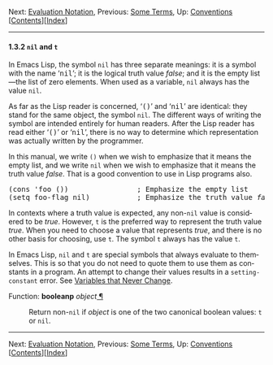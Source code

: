 <!DOCTYPE html>
<!-- saved from url=(0072)https://www.gnu.org/software/emacs/manual/html_node/elisp/nil-and-t.html -->
<html><!-- Created by GNU Texinfo 7.0.3, https://www.gnu.org/software/texinfo/ --><head><meta http-equiv="Content-Type" content="text/html; charset=UTF-8">

<title>nil and t (GNU Emacs Lisp Reference Manual)</title>

<meta name="description" content="nil and t (GNU Emacs Lisp Reference Manual)">
<meta name="keywords" content="nil and t (GNU Emacs Lisp Reference Manual)">
<meta name="resource-type" content="document">
<meta name="distribution" content="global">
<meta name="Generator" content="makeinfo">
<meta name="viewport" content="width=device-width,initial-scale=1">

<link rev="made" href="mailto:bug-gnu-emacs@gnu.org">
<link rel="icon" type="image/png" href="https://www.gnu.org/graphics/gnu-head-mini.png">
<meta name="ICBM" content="42.256233,-71.006581">
<meta name="DC.title" content="gnu.org">
<style type="text/css">
@import url('/software/emacs/manual.css');
</style>
</head>

<body lang="en">
<div class="subsection-level-extent" id="nil-and-t">
<div class="nav-panel">
<p>
Next: <a href="https://www.gnu.org/software/emacs/manual/html_node/elisp/Evaluation-Notation.html" accesskey="n" rel="next">Evaluation Notation</a>, Previous: <a href="https://www.gnu.org/software/emacs/manual/html_node/elisp/Some-Terms.html" accesskey="p" rel="prev">Some Terms</a>, Up: <a href="https://www.gnu.org/software/emacs/manual/html_node/elisp/Conventions.html" accesskey="u" rel="up">Conventions</a> &nbsp; [<a href="https://www.gnu.org/software/emacs/manual/html_node/elisp/index.html#SEC_Contents" title="Table of contents" rel="contents">Contents</a>][<a href="https://www.gnu.org/software/emacs/manual/html_node/elisp/Index.html" title="Index" rel="index">Index</a>]</p>
</div>
<hr>
<h4 class="subsection" id="nil-and-t-1">1.3.2 <code class="code">nil</code> and <code class="code">t</code></h4>
<a class="index-entry-id" id="index-truth-value"></a>
<a class="index-entry-id" id="index-boolean"></a>

<a class="index-entry-id" id="index-nil"></a>
<a class="index-entry-id" id="index-false"></a>
<p>In Emacs Lisp, the symbol <code class="code">nil</code> has three separate meanings: it
is a symbol with the name ‘<samp class="samp">nil</samp>’; it is the logical truth value
<var class="var">false</var>; and it is the empty list—the list of zero elements.
When used as a variable, <code class="code">nil</code> always has the value <code class="code">nil</code>.
</p>
<p>As far as the Lisp reader is concerned, ‘<samp class="samp">()</samp>’ and ‘<samp class="samp">nil</samp>’ are
identical: they stand for the same object, the symbol <code class="code">nil</code>.  The
different ways of writing the symbol are intended entirely for human
readers.  After the Lisp reader has read either ‘<samp class="samp">()</samp>’ or ‘<samp class="samp">nil</samp>’,
there is no way to determine which representation was actually written
by the programmer.
</p>
<p>In this manual, we write <code class="code">()</code> when we wish to emphasize that it
means the empty list, and we write <code class="code">nil</code> when we wish to emphasize
that it means the truth value <var class="var">false</var>.  That is a good convention to use
in Lisp programs also.
</p>
<div class="example">
<pre class="example-preformatted">(cons 'foo ())                ; <span class="r">Emphasize the empty list</span>
(setq foo-flag nil)           ; <span class="r">Emphasize the truth value <var class="var">false</var></span>
</pre></div>

<a class="index-entry-id" id="index-t"></a>
<a class="index-entry-id" id="index-true"></a>
<p>In contexts where a truth value is expected, any non-<code class="code">nil</code> value
is considered to be <var class="var">true</var>.  However, <code class="code">t</code> is the preferred way
to represent the truth value <var class="var">true</var>.  When you need to choose a
value that represents <var class="var">true</var>, and there is no other basis for
choosing, use <code class="code">t</code>.  The symbol <code class="code">t</code> always has the value
<code class="code">t</code>.
</p>
<p>In Emacs Lisp, <code class="code">nil</code> and <code class="code">t</code> are special symbols that always
evaluate to themselves.  This is so that you do not need to quote them
to use them as constants in a program.  An attempt to change their
values results in a <code class="code">setting-constant</code> error.  See <a class="xref" href="https://www.gnu.org/software/emacs/manual/html_node/elisp/Constant-Variables.html">Variables that Never Change</a>.
</p>
<dl class="first-deffn first-defun-alias-first-deffn">
<dt class="deffn defun-alias-deffn" id="index-booleanp"><span class="category-def">Function: </span><span><strong class="def-name">booleanp</strong> <var class="def-var-arguments">object</var><a class="copiable-link" href="https://www.gnu.org/software/emacs/manual/html_node/elisp/nil-and-t.html#index-booleanp"> ¶</a></span></dt>
<dd><p>Return non-<code class="code">nil</code> if <var class="var">object</var> is one of the two canonical
boolean values: <code class="code">t</code> or <code class="code">nil</code>.
</p></dd></dl>

</div>
<hr>
<div class="nav-panel">
<p>
Next: <a href="https://www.gnu.org/software/emacs/manual/html_node/elisp/Evaluation-Notation.html">Evaluation Notation</a>, Previous: <a href="https://www.gnu.org/software/emacs/manual/html_node/elisp/Some-Terms.html">Some Terms</a>, Up: <a href="https://www.gnu.org/software/emacs/manual/html_node/elisp/Conventions.html">Conventions</a> &nbsp; [<a href="https://www.gnu.org/software/emacs/manual/html_node/elisp/index.html#SEC_Contents" title="Table of contents" rel="contents">Contents</a>][<a href="https://www.gnu.org/software/emacs/manual/html_node/elisp/Index.html" title="Index" rel="index">Index</a>]</p>
</div>





</body></html>